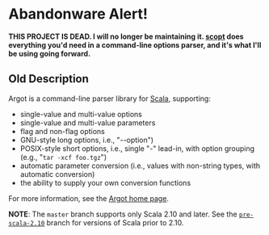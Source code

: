 # Abandonware Alert!

**THIS PROJECT IS DEAD. I will no longer be maintaining it.
[scopt](https://github.com/scopt/scopt) does everything you'd need
in a command-line options parser, and it's what I'll be using going
forward.**

## Old Description

Argot is a command-line parser library for [Scala][], supporting:

* single-value and multi-value options
* single-value and multi-value parameters
* flag and non-flag options
* GNU-style long options, i.e., "--option")
* POSIX-style short options, i.e., single "-" lead-in, with option
  grouping (e.g., "`tar -xcf foo.tgz`")
* automatic parameter conversion (i.e., values with non-string types,
  with automatic conversion)
* the ability to supply your own conversion functions

For more information, see the [Argot home page][].

**NOTE**: The `master` branch supports only Scala 2.10 and later. See
the [`pre-scala-2.10`](https://github.com/bmc/argot/tree/pre-scala-2.10)
branch for versions of Scala prior to 2.10.

[Scala]: http://www.scala-lang.org/
[Argot home page]: http://software.clapper.org/argot/

